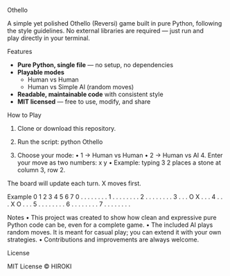  Othello

A simple yet polished Othello (Reversi) game built in pure Python, following  
the style guidelines. No external libraries are required — just run and  
play directly in your terminal.

 Features
- **Pure Python, single file** — no setup, no dependencies  
- **Playable modes**  
  - Human vs Human  
  - Human vs Simple AI (random moves)  
- **Readable, maintainable code** with consistent style  
- **MIT licensed** — free to use, modify, and share  

 How to Play
1. Clone or download this repository.  
2. Run the script:  python Othello

3.	Choose your mode:
	•	1 → Human vs Human
	•	2 → Human vs AI
	4.	Enter your move as two numbers: x y
	•	Example: typing 3 2 places a stone at column 3, row 2.

The board will update each turn. X moves first. 

Example
  0 1 2 3 4 5 6 7
0 . . . . . . . .
1 . . . . . . . .
2 . . . . . . . .
3 . . . O X . . .
4 . . . X O . . .
5 . . . . . . . .
6 . . . . . . . .
7 . . . . . . . .

Notes
	•	This project was created to show how clean and expressive pure Python code
can be, even for a complete game.
	•	The included AI plays random moves. It is meant for casual play; you can
extend it with your own strategies.
	•	Contributions and improvements are always welcome.

License

MIT License © HIROKI

